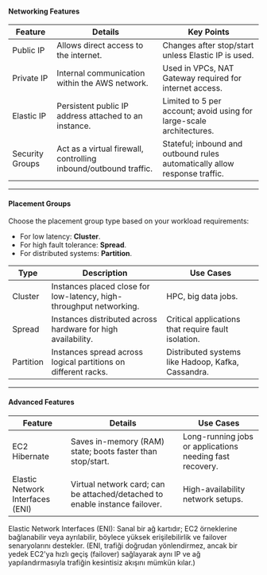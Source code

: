 

#### **Networking Features**

| **Feature**          | **Details**                                                                                       | **Key Points**                                                                 |
|----------------------|--------------------------------------------------------------------------------------------------|--------------------------------------------------------------------------------|
| Public IP            | Allows direct access to the internet.                                                           | Changes after stop/start unless Elastic IP is used.                           |
| Private IP           | Internal communication within the AWS network.                                                  | Used in VPCs, NAT Gateway required for internet access.                        |
| Elastic IP           | Persistent public IP address attached to an instance.                                           | Limited to 5 per account; avoid using for large-scale architectures.           |
| Security Groups      | Act as a virtual firewall, controlling inbound/outbound traffic.                                 | Stateful; inbound and outbound rules automatically allow response traffic.     |

---

#### **Placement Groups**

Choose the placement group type based on your workload requirements:
- For low latency: **Cluster**.
- For high fault tolerance: **Spread**.
- For distributed systems: **Partition**.

| **Type**       | **Description**                                                                                | **Use Cases**                                      |
|----------------|-----------------------------------------------------------------------------------------------|--------------------------------------------------|
| Cluster        | Instances placed close for low-latency, high-throughput networking.                           | HPC, big data jobs.                              |
| Spread         | Instances distributed across hardware for high availability.                                  | Critical applications that require fault isolation. |
| Partition      | Instances spread across logical partitions on different racks.                                | Distributed systems like Hadoop, Kafka, Cassandra. |

---

#### **Advanced Features**

| **Feature**        | **Details**                                                                                   | **Use Cases**                              |
|--------------------|----------------------------------------------------------------------------------------------|--------------------------------------------|
| EC2 Hibernate      | Saves in-memory (RAM) state; boots faster than stop/start.                                   | Long-running jobs or applications needing fast recovery. |
| Elastic Network Interfaces (ENI) | Virtual network card; can be attached/detached to enable instance failover.                           | High-availability network setups.          |

Elastic Network Interfaces (ENI): Sanal bir ağ kartıdır; EC2 örneklerine bağlanabilir veya ayrılabilir, böylece yüksek erişilebilirlik ve failover senaryolarını destekler. (ENI, trafiği doğrudan yönlendirmez, ancak bir yedek EC2'ya hızlı geçiş (failover) sağlayarak aynı IP ve ağ yapılandırmasıyla trafiğin kesintisiz akışını mümkün kılar.)
